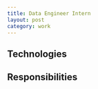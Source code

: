 ```yaml
---
title: Data Engineer Intern
layout: post
category: work
---
```


## Technologies

## Responsibilities

